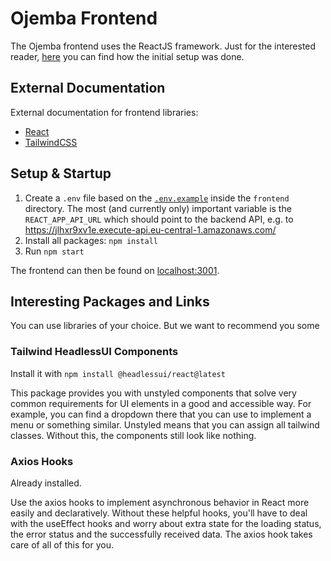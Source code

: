 # Ojemba Frontend

The Ojemba frontend uses the ReactJS framework.
Just for the interested reader, [here](./INITIAL_SETUP.md) you can find how the initial setup was done.

## External Documentation

External documentation for frontend libraries:

* [React](https://legacy.reactjs.org/)
* [TailwindCSS](https://tailwindcss.com/)

## Setup & Startup

1. Create a `.env` file based on the [`.env.example`](.env.example) inside the `frontend` directory. The most (and currently only) important variable is the `REACT_APP_API_URL` which should point to the backend API, e.g. to https://jlhxr9xv1e.execute-api.eu-central-1.amazonaws.com/
2. Install all packages: `npm install`
3. Run `npm start`

The frontend can then be found on [localhost:3001](http://localhost:3001).

## Interesting Packages and Links

You can use libraries of your choice. But we want to recommend you some

### Tailwind HeadlessUI Components

Install it with `npm install @headlessui/react@latest`

This package provides you with unstyled components that solve very common requirements for UI elements in a good and accessible way.
For example, you can find a dropdown there that you can use to implement a menu or something similar.
Unstyled means that you can assign all tailwind classes. Without this, the components still look like nothing.

### Axios Hooks 

Already installed.

Use the axios hooks to implement asynchronous behavior in React more easily and declaratively. Without these helpful hooks, you'll have to deal with the useEffect hooks and worry about extra state for the loading status, the error status and the successfully received data. The axios hook takes care of all of this for you.
